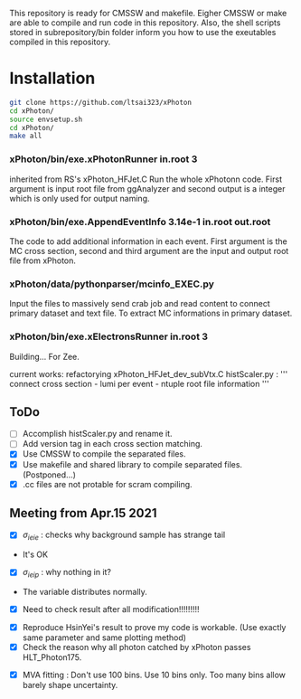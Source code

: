 This repository is ready for CMSSW and makefile. Eigher CMSSW or make are able to compile and run code in this repository.
Also, the shell scripts stored in subrepository/bin folder inform you how to use the exeutables compiled in this repository.

# Installation
```bash
git clone https://github.com/ltsai323/xPhoton
cd xPhoton/
source envsetup.sh
cd xPhoton/
make all
```

### xPhoton/bin/exe.xPhotonRunner in.root 3
inherited from RS's xPhoton_HFJet.C
Run the whole xPhotonn code.
First argument is input root file from ggAnalyzer and second output is a integer which is only used for output naming.
### xPhoton/bin/exe.AppendEventInfo 3.14e-1 in.root out.root
The code to add additional information in each event.
First argument is the MC cross section, second and third argument are the input and output root file from xPhoton.
### xPhoton/data/pythonparser/mcinfo_EXEC.py
Input the files to massively send crab job and read content to connect primary dataset and text file.
To extract MC informations in primary dataset.
### xPhoton/bin/exe.xElectronsRunner in.root 3
Building...
For Zee.



current works:
refactorying xPhoton_HFJet_dev_subVtx.C
histScaler.py : 
'''
  connect cross section - lumi per event - ntuple root file information 
'''

## ToDo 
- [ ] Accomplish histScaler.py and rename it.
- [ ] Add version tag in each cross section matching.
- [x] Use CMSSW to compile the separated files.
- [x] Use makefile and shared library to compile separated files. (Postponed...)
- [x] .cc files are not protable for scram compiling.
## Meeting from Apr.15 2021 ##
- [x] $\sigma_{ieie}$ : checks why background sample has strange tail
* It's OK
- [x] $\sigma_{ieip}$ : why nothing in it?
* The variable distributes normally.
- [x] Need to check result after all modification!!!!!!!!!
* [x] Reproduce HsinYei's result to prove my code is workable. (Use exactly same parameter and same plotting method)
* [x] Check the reason why all photon catched by xPhoton passes HLT_Photon175.
- [x] MVA fitting : Don't use 100 bins. Use 10 bins only. Too many bins allow barely shape uncertainty.

